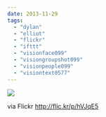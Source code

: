 ```yaml
---
date: 2013-11-29
tags: 
  - "dylan"
  - "elliot"
  - "flickr"
  - "ifttt"
  - "visionface099"
  - "visiongroupshot099"
  - "visionpeople099"
  - "visiontext0577"
---
```


![](http://farm8.staticflickr.com/7321/11109760224_52932c0d2b_b.jpg)  

  
  
via Flickr http://flic.kr/p/hVJqE5
